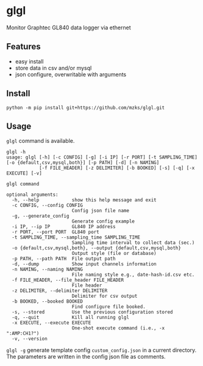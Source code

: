# glgl

Monitor Graphtec GL840 data logger via ethernet

## Features
 - easy install
 - store data in csv and/or mysql 
 - json configure, overwritable with arguments


## Install
```
python -m pip install git+https://github.com/mzks/glgl.git
```

## Usage

`glgl` command is available.
```
glgl -h
usage: glgl [-h] [-c CONFIG] [-g] [-i IP] [-r PORT] [-t SAMPLING_TIME] [-o {default,csv,mysql,both}] [-p PATH] [-d] [-n NAMING]
            [-f FILE_HEADER] [-z DELIMITER] [-b BOOKED] [-s] [-q] [-x EXECUTE] [-v]

glgl command

optional arguments:
  -h, --help            show this help message and exit
  -c CONFIG, --config CONFIG
                        Config json file name
  -g, --generate_config
                        Generate config example
  -i IP, --ip IP        GL840 IP address
  -r PORT, --port PORT  GL840 port
  -t SAMPLING_TIME, --sampling_time SAMPLING_TIME
                        Sampling time interval to collect data (sec.)
  -o {default,csv,mysql,both}, --output {default,csv,mysql,both}
                        Output style (file or database)
  -p PATH, --path PATH  File output path
  -d, --dump            Show input channels information
  -n NAMING, --naming NAMING
                        File naming style e.g., date-hash-id.csv etc.
  -f FILE_HEADER, --file_header FILE_HEADER
                        File header
  -z DELIMITER, --delimiter DELIMITER
                        Delimiter for csv output
  -b BOOKED, --booked BOOKED
                        Find configure file booked.
  -s, --stored          Use the previous configuration stored
  -q, --quit            Kill all running glgl
  -x EXECUTE, --execute EXECUTE
                        One-shot execute command (i.e., -x ":AMP:CH1?")
  -v, --version
```


`glgl -g` generate template config `custom_config.json` in a current directory.
The parameters are written in the config json file as comments.

